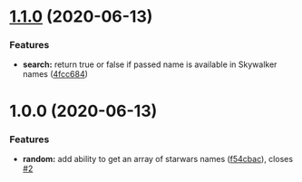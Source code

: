 # [1.1.0](https://github.com/rajshah-robosoft/starwars-names/compare/v1.0.0...v1.1.0) (2020-06-13)


### Features

* **search:** return true or false if passed name is available in Skywalker names ([4fcc684](https://github.com/rajshah-robosoft/starwars-names/commit/4fcc684c96dc803841e64672cec84b049998f4cf))

# 1.0.0 (2020-06-13)


### Features

* **random:** add ability to get an array of starwars names ([f54cbac](https://github.com/rajshah-robosoft/starwars-names/commit/f54cbac07801fe4e15dc1f711903877749938cc7)), closes [#2](https://github.com/rajshah-robosoft/starwars-names/issues/2)
